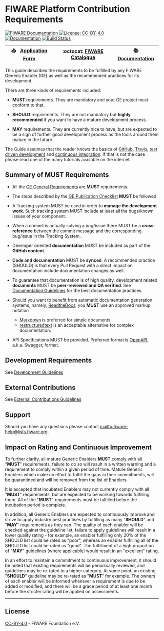 # FIWARE Platform Contribution Requirements

[![FIWARE Documentation](https://nexus.lab.fiware.org/repository/raw/public/badges/chapters/documentation.svg)](https://fiware-requirements.readthedocs.io)
[![License: CC-BY-4.0](https://img.shields.io/github/license/fiware/developmentGuidelines.svg)](https://creativecommons.org/licenses/by/4.0/)
<br>
[![Documentation](https://img.shields.io/readthedocs/fiware-requirements.svg)](https://fiware-requirements.readthedocs.io)
[![Build Status](https://img.shields.io/travis/FIWARE/contribution-requirements.svg)](https://travis-ci.org/FIWARE/contribution-requirements)


| :inbox_tray: &nbsp; [Application Form](https://docs.google.com/forms/d/e/1FAIpQLSdp_QkAG8p5XJK-WDB1xPNY9e4VCvNEJyxwugBvMI6uSPe3fA/viewform?c=0&w=1) | :octocat: [FIWARE Catalogue](https://github.com/FIWARE/catalogue) |  :books: [Documentation](https://fiware-requirements.readthedocs.io) |
| --- | ---| ---|

This guide describes the requirements to be fulfilled by any FIWARE Generic
Enabler (GE) as well as the recommended practices for its development.

There are three kinds of requirements included:

-   **MUST** requirements. They are mandatory and your GE project must conform
    to that.

-   **SHOULD** requirements. They are not mandatory but **highly recommended**
    if you want to have a mature development process.

-   **MAY** requirements. They are currently nice to have, but are expected to
    be a sign of further good development process as the tools around them
    mature in the future.

The Guide assumes that the reader knows the basics of
[GitHub](https://github.com), [Travis](https://travis-ci.org/),
[test driven development](https://en.wikipedia.org/wiki/Test-driven_development)
and
[continuous integration](https://en.wikipedia.org/wiki/Continuous_integration).
If that is not the case please read one of the many tutorials available on the
internet.

## Summary of MUST Requirements

-   All the
    [GE General Requirements](https://fiware-requirements.readthedocs.io/en/latest/GE_Requirements)
    are **MUST** requirements.

-   The steps described by the
    [GE Publication Checklist](https://fiware-requirements.readthedocs.io/en/latest/GE_Checklist)
    **MUST** be followed.

-   A Tracking system MUST be used in order to **manage the development work**.
    Such tracking system MUST include at least all the bugs/known issues of your
    component.

-   When a commit is actually solving a bug/issue there MUST be a
    **cross-reference** between the commit message and the corresponding
    bug/issue in the Tracking System.

-   Developer oriented **documentation** MUST be included as part of the
    **GitHub content**.

-   **Code and documentation** MUST be **synced**. A recommended practice
    (SHOULD) is that every Pull Request with a direct impact on documentation
    include documentation changes as well.

-   To guarantee that documentation is of high quality, development related
    **documents** MUST be **peer-reviewed and QA verified**. See
    [Documentation Guidelines](https://fiware-requirements.readthedocs.io/en/latest/development/index.html#documentation)
    for the best documentation practices.

-   Should you want to benefit from automatic documentation generation systems,
    namely, [ReadtheDocs](https://readthedocs.org), you **MUST** use an approved
    markup notation

    -   [Markdown](https://github.com/adam-p/markdown-here/wiki/Markdown-Cheatsheet)
        is preferred for simple documents.
    -   [restructuredtext](https://github.com/ralsina/rst-cheatsheet/blob/master/rst-cheatsheet.rst)
        is an acceptable alternative for complex documentation.

-   API Specifications MUST be provided. Preferred format is
    [OpenAPI](https://github.com/OAI/OpenAPI-Specification), a.k.a. Swagger,
    format.

## Development Requirements

See
[Development Guidelines](https://fiware-requirements.readthedocs.io/en/latest/development)

## External Contributions

See
[External Contributions Guidelines](https://fiware-requirements.readthedocs.io/en/latest/external_contributions)

## Support

Should you have any questions please contact
[mailto:fiware-help@lists.fiware.org](mailto:fiware-help@lists.fiware.org).

## Impact on Rating and Continuous Improvement

To further clarify, all mature Generic Enablers **MUST** comply with all
"**MUST**" requirements, failure to do so will result in a written warning and a
requirement to comply within a given period of time. Mature Generic Enablers
which make no effort to fulfill the gaps in their commitments, will be
quarantined and will be removed from the list of Enablers.

It is accepted that Incubated Enablers may not currently comply with all
"**MUST**" requirements, but are expected to be working towards fulfilling them.
All of the "**MUST**" requirements must be fulfilled before the incubation
period is complete.

In addition, all Generic Enablers are expected to continuously improve and
strive to apply industry best practises by fulfilling as many "**SHOULD**" and
"**MAY**" requirements as they can. The quality of each enabler will be checked
against the guideline list, failure to apply guidelines will result in a lower
quality rating - for example, an enabler fulfilling only 20% of the SHOULD list
could be rated as "poor", whereas an enabler fulfilling all of the SHOULD list
could be rated as "good". The fulfillment of a high proportion of "**MAY**"
guidelines (where applicable) would result in an "excellent" rating.

In an effort to maintain a commitment to continuous improvement, it should be
noted that existing requirements will be periodically reviewed, and guidelines
may be re-rated to a higher category. At some point, an existing "**SHOULD**"
guideline may be re-rated as "**MUST**" for example. The owners of each enabler
will be informed whenever a requirement is due to be added or modified, and
there will be a grace period of at least one month before the stricter rating
will be applied on assessments.

---

## License

[CC-BY-4.0](LICENSE) - FIWARE Foundation e.V.
